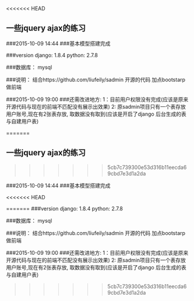 <<<<<<< HEAD

## 一些jquery ajax的练习


###2015-10-09 14:44
###基本模型搭建完成

###version django: 1.8.4 python: 2.7.8

###数据库： mysql












###说明： 结合https://github.com/liufeily/sadmin 开源的代码 加点bootstarp做前端

###2015-10-09 19:00 
###还需改进地方: 1：目前用户权限没有完成(应该是原来开源代码与现在的前端不匹配没有展示出效果) 2: 原sadmin项目只有一个表存放用户账号,现在有2张表存放, 取数据没有取到(应该是开启了django 后台生成的表与自建用户表)




=======
## 一些jquery ajax的练习
>>>>>>> 5cb7c739300e53d316b11eecda69cbd7e3d1a2da


###2015-10-09 14:44
###基本模型搭建完成

<<<<<<< HEAD



=======
###version django: 1.8.4 python: 2.7.8

###数据库： mysql












###说明： 结合https://github.com/liufeily/sadmin 开源的代码 加点bootstarp做前端

###2015-10-09 19:00 
###还需改进地方: 1：目前用户权限没有完成(应该是原来开源代码与现在的前端不匹配没有展示出效果) 2: 原sadmin项目只有一个表存放用户账号,现在有2张表存放, 取数据没有取到(应该是开启了django 后台生成的表与自建用户表)
>>>>>>> 5cb7c739300e53d316b11eecda69cbd7e3d1a2da
